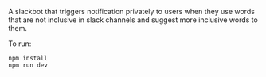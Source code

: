 A slackbot that triggers notification privately to users when they use words that are not inclusive in slack channels and suggest more inclusive words to them.

To run:
```
npm install
npm run dev
```
